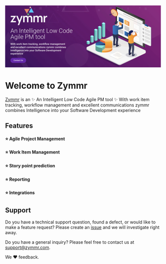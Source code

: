 

![Zymmr-Hero](https://github.com/sushant-awalekar/zymmr-docs/blob/main/static/projects/zymmr-hero.png)

# Welcome to Zymmr

[Zymmr](https://www.zymmr.com/) is an :sparkles: An Intelligent Low Code Agile PM tool :sparkles: With work item tracking, workflow management and excellent communications zymmr combines Intelligence into your Software Development experience

## Features

#### :star: Agile Project Management

#### :star: Work Item Management

#### :star: Story point prediction

#### :star: Reporting

#### :star: Integrations

## Support

Do you have a technical support question, found a defect, or would like to make a feature request? Please create an [issue](https://github.com/zymmr/wiki/issues) and we will investigate right away.

Do you have a general inquiry? Please feel free to contact us at support@zymmr.com.

We :heart: feedback.
